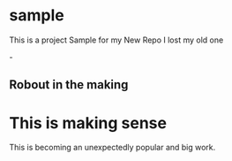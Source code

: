 # sample
This is a project Sample for my New Repo I lost my old one 
<html>
<head>
<tittle>-<h2>Robout in the making</h2> </tittle>
</head>
<body style:background-color="red";>
<h1>This is making sense</h1>
<P>This is becoming an unexpectedly popular and big work.</P>
<div>
<tr>
<td>
</td>
</td>
</div>
</body
</html> 
